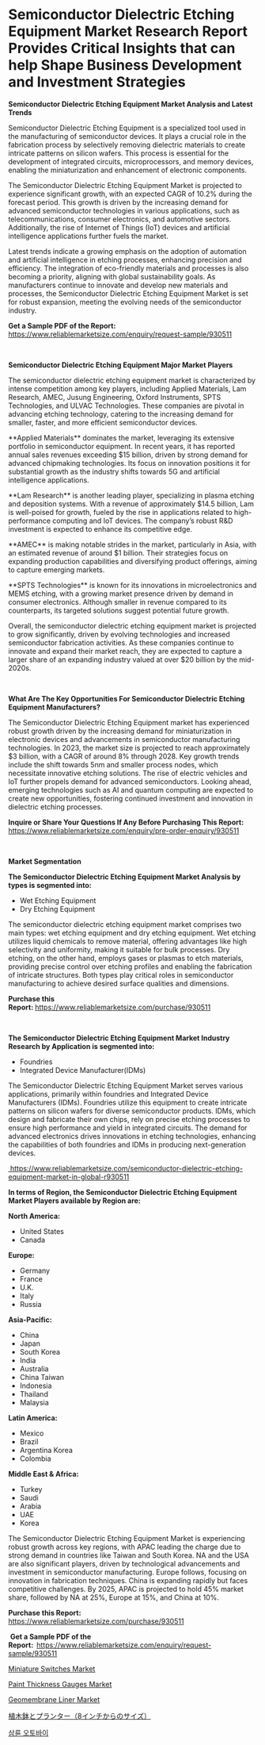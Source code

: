 <p><h1>Semiconductor Dielectric Etching Equipment Market Research Report Provides Critical Insights that can help Shape Business Development and Investment Strategies</h1></p><p><strong>Semiconductor Dielectric Etching Equipment Market Analysis and Latest Trends</strong></p>
<p><p>Semiconductor Dielectric Etching Equipment is a specialized tool used in the manufacturing of semiconductor devices. It plays a crucial role in the fabrication process by selectively removing dielectric materials to create intricate patterns on silicon wafers. This process is essential for the development of integrated circuits, microprocessors, and memory devices, enabling the miniaturization and enhancement of electronic components.</p><p>The Semiconductor Dielectric Etching Equipment Market is projected to experience significant growth, with an expected CAGR of 10.2% during the forecast period. This growth is driven by the increasing demand for advanced semiconductor technologies in various applications, such as telecommunications, consumer electronics, and automotive sectors. Additionally, the rise of Internet of Things (IoT) devices and artificial intelligence applications further fuels the market.</p><p>Latest trends indicate a growing emphasis on the adoption of automation and artificial intelligence in etching processes, enhancing precision and efficiency. The integration of eco-friendly materials and processes is also becoming a priority, aligning with global sustainability goals. As manufacturers continue to innovate and develop new materials and processes, the Semiconductor Dielectric Etching Equipment Market is set for robust expansion, meeting the evolving needs of the semiconductor industry.</p></p>
<p><strong>Get a Sample PDF of the Report:&nbsp;</strong> <a href="https://www.reliablemarketsize.com/enquiry/request-sample/930511">https://www.reliablemarketsize.com/enquiry/request-sample/930511</a></p>
<p>&nbsp;</p>
<p><strong>Semiconductor Dielectric Etching Equipment Major Market Players</strong></p>
<p><p>The semiconductor dielectric etching equipment market is characterized by intense competition among key players, including Applied Materials, Lam Research, AMEC, Jusung Engineering, Oxford Instruments, SPTS Technologies, and ULVAC Technologies. These companies are pivotal in advancing etching technology, catering to the increasing demand for smaller, faster, and more efficient semiconductor devices.</p><p>**Applied Materials** dominates the market, leveraging its extensive portfolio in semiconductor equipment. In recent years, it has reported annual sales revenues exceeding $15 billion, driven by strong demand for advanced chipmaking technologies. Its focus on innovation positions it for substantial growth as the industry shifts towards 5G and artificial intelligence applications.</p><p>**Lam Research** is another leading player, specializing in plasma etching and deposition systems. With a revenue of approximately $14.5 billion, Lam is well-poised for growth, fueled by the rise in applications related to high-performance computing and IoT devices. The company’s robust R&D investment is expected to enhance its competitive edge.</p><p>**AMEC** is making notable strides in the market, particularly in Asia, with an estimated revenue of around $1 billion. Their strategies focus on expanding production capabilities and diversifying product offerings, aiming to capture emerging markets.</p><p>**SPTS Technologies** is known for its innovations in microelectronics and MEMS etching, with a growing market presence driven by demand in consumer electronics. Although smaller in revenue compared to its counterparts, its targeted solutions suggest potential future growth.</p><p>Overall, the semiconductor dielectric etching equipment market is projected to grow significantly, driven by evolving technologies and increased semiconductor fabrication activities. As these companies continue to innovate and expand their market reach, they are expected to capture a larger share of an expanding industry valued at over $20 billion by the mid-2020s.</p></p>
<p>&nbsp;</p>
<p><strong>What Are The Key Opportunities For Semiconductor Dielectric Etching Equipment Manufacturers?</strong></p>
<p><p>The Semiconductor Dielectric Etching Equipment market has experienced robust growth driven by the increasing demand for miniaturization in electronic devices and advancements in semiconductor manufacturing technologies. In 2023, the market size is projected to reach approximately $3 billion, with a CAGR of around 8% through 2028. Key growth trends include the shift towards 5nm and smaller process nodes, which necessitate innovative etching solutions. The rise of electric vehicles and IoT further propels demand for advanced semiconductors. Looking ahead, emerging technologies such as AI and quantum computing are expected to create new opportunities, fostering continued investment and innovation in dielectric etching processes.</p></p>
<p><strong>Inquire or Share Your Questions If Any Before Purchasing This Report:</strong> <a href="https://www.reliablemarketsize.com/enquiry/pre-order-enquiry/930511">https://www.reliablemarketsize.com/enquiry/pre-order-enquiry/930511</a></p>
<p>&nbsp;</p>
<p><strong>Market Segmentation</strong></p>
<p><strong>The Semiconductor Dielectric Etching Equipment Market Analysis by types is segmented into:</strong></p>
<p><ul><li>Wet Etching Equipment</li><li>Dry Etching Equipment</li></ul></p>
<p><p>The semiconductor dielectric etching equipment market comprises two main types: wet etching equipment and dry etching equipment. Wet etching utilizes liquid chemicals to remove material, offering advantages like high selectivity and uniformity, making it suitable for bulk processes. Dry etching, on the other hand, employs gases or plasmas to etch materials, providing precise control over etching profiles and enabling the fabrication of intricate structures. Both types play critical roles in semiconductor manufacturing to achieve desired surface qualities and dimensions.</p></p>
<p><strong>Purchase this Report:&nbsp;</strong><a href="https://www.reliablemarketsize.com/purchase/930511">https://www.reliablemarketsize.com/purchase/930511</a></p>
<p>&nbsp;</p>
<p><strong>The Semiconductor Dielectric Etching Equipment Market Industry Research by Application is segmented into:</strong></p>
<p><ul><li>Foundries</li><li>Integrated Device Manufacturer(IDMs)</li></ul></p>
<p><p>The Semiconductor Dielectric Etching Equipment Market serves various applications, primarily within foundries and Integrated Device Manufacturers (IDMs). Foundries utilize this equipment to create intricate patterns on silicon wafers for diverse semiconductor products. IDMs, which design and fabricate their own chips, rely on precise etching processes to ensure high performance and yield in integrated circuits. The demand for advanced electronics drives innovations in etching technologies, enhancing the capabilities of both foundries and IDMs in producing next-generation devices.</p></p>
<p><a href="https://www.reliablemarketsize.com/semiconductor-dielectric-etching-equipment-market-in-global-r930511">&nbsp;https://www.reliablemarketsize.com/semiconductor-dielectric-etching-equipment-market-in-global-r930511</a></p>
<p><strong>In terms of Region, the Semiconductor Dielectric Etching Equipment Market Players available by Region are:</strong></p>
<p>
    <p> <strong> North America: </strong>
        <ul>
            <li>United States</li>
            <li>Canada</li>
        </ul>
        </p> 
    <p> <strong> Europe: </strong>
        <ul>
            <li>Germany</li>
            <li>France</li>
            <li>U.K.</li>
            <li>Italy</li>
            <li>Russia</li>
        </ul>
        </p> 
    <p> <strong> Asia-Pacific: </strong>
        <ul>
            <li>China</li>
            <li>Japan</li>
            <li>South Korea</li>
            <li>India</li>
            <li>Australia</li>
            <li>China Taiwan</li>
            <li>Indonesia</li>
            <li>Thailand</li>
            <li>Malaysia</li>
        </ul>
        </p> 
    <p> <strong> Latin America: </strong>
        <ul>
            <li>Mexico</li>
            <li>Brazil</li>
            <li>Argentina Korea</li>
            <li>Colombia</li>
        </ul>
        </p> 
    <p> <strong> Middle East & Africa: </strong>
        <ul>
            <li>Turkey</li>
            <li>Saudi</li>
            <li>Arabia</li>
            <li>UAE</li>
            <li>Korea</li>
        </ul>
    </p>
    </p>
<p><p>The Semiconductor Dielectric Etching Equipment Market is experiencing robust growth across key regions, with APAC leading the charge due to strong demand in countries like Taiwan and South Korea. NA and the USA are also significant players, driven by technological advancements and investment in semiconductor manufacturing. Europe follows, focusing on innovation in fabrication techniques. China is expanding rapidly but faces competitive challenges. By 2025, APAC is projected to hold 45% market share, followed by NA at 25%, Europe at 15%, and China at 10%.</p></p>
<p><strong>Purchase this Report: </strong><a href="https://www.reliablemarketsize.com/purchase/930511">https://www.reliablemarketsize.com/purchase/930511</a></p>
<p>&nbsp;<strong>Get a Sample PDF of the Report:&nbsp;&nbsp;</strong><a href="https://www.reliablemarketsize.com/enquiry/request-sample/930511">https://www.reliablemarketsize.com/enquiry/request-sample/930511</a></p>
<p><strong></strong></p>
<p><p><a href="https://www.linkedin.com/pulse/miniature-switches-market-size-segmentation-trends-growth-jlihe?trackingId=mWLaHPivSA6n6qUVgw1btw%3D%3D">Miniature Switches Market</a></p><p><a href="https://medium.com/@sdonald04328/the-paint-thickness-gauges-market-is-experiencing-higher-than-anticipated-demand-compared-to-c9b3c4f28555">Paint Thickness Gauges Market</a></p><p><a href="https://issuu.com/reportprime-2/docs/geomembrane-liner-market-size-2030._8fe953334efefb">Geomembrane Liner Market</a></p><p><a href="https://medium.com/@americahilario/flower-pots-and-planters-size-from-8-inches-market-%E3%81%AF-%E3%82%B3%E3%82%B9%E3%83%88%E7%AE%A1%E7%90%86%E3%81%A8%E5%8A%B9%E7%8E%87%E5%90%91%E4%B8%8A%E3%82%92%E5%84%AA%E5%85%88%E3%81%97%E3%81%BE%E3%81%99-b415609cfa52">植木鉢とプランター（8インチからのサイズ）</a></p><p><a href="https://medium.com/@ejuynpri79/%EC%84%B8%EA%B3%84-three-wheeled-motorcycle-market-%EC%9D%80-2024%EC%97%90%EC%84%9C-2031%EB%A1%9C-%EC%97%B0%ED%8F%89%EA%B7%A0-%EC%A6%9D%EA%B0%80%EC%9C%A8%EC%9D%84-%EB%B3%B4%EC%9D%BC-%EA%B2%83%EC%9C%BC%EB%A1%9C-%EC%98%88%EC%83%81%EB%90%A9%EB%8B%88%EB%8B%A4-4e6b24150ba6">삼륜 오토바이</a></p></p>